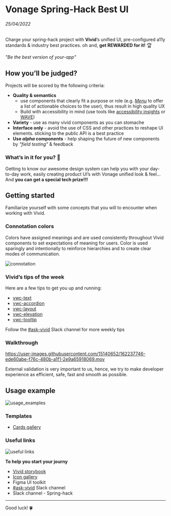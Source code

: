 # Vonage Spring-Hack Best UI

###### 25/04/2022

Charge your spring-hack project with **Vivid**’s unified UI, pre-configured a11y standards & industry best practices. oh and, **get REWARDED for it!** :trophy: 

_"Be the best version of your-app"_

## How you’ll be judged? 

Projects will be scored by the following criteria:

- **Quality & semantics**
  - use components that clearly fit a purpose or role (e.g. [_Menu_](https://vivid.vonage.com/?path=/story/components-menu-introduction--introduction) to offer a list of actionable choices to the user), thus result in high quality UX
  - Build with accessibility in mind (use tools like [accessibility insights](https://accessibilityinsights.io/docs/en/web/overview/) or [WAVE](https://wave.webaim.org/extension/))
- **Variety** - use as many vivid components as you can stomache
- **Interface only** - avoid the use of CSS and other practices to reshape UI elements. sticking to the public API is a best practice
- **Use _alpha_ components** - help shaping the future of new components by _"field testing"_ & feedback

### What’s in it for you? 🫵

Getting to know our awesome design system can help you with your day-to-day work, easily creating product UI’s with Vonage unified look & feel... 
And **you can get a special tech prize!!!**

## Getting started

Familiarize yourself with some concepts that you will to encounter when working with Vivid.

### Connotation colors

Colors have assigned meanings and are used consistently throughout Vivid components to set expectations of meaning for users. Color is used sparingly and intentionally to reinforce hierarchies and to create clear modes of communication.

![connotation](https://user-images.githubusercontent.com/67224525/162247250-1860087e-b154-4fb1-bcb6-b7c7ce3f7841.png)

### Vivid’s tips of the week

Here are a few tips to get you up and running:

- [vwc-text](https://vonage.slack.com/archives/C013F0YKH99/p1647250051448129)
- [vwc-accordion](https://vonage.slack.com/archives/C013F0YKH99/p1647849457477329)
- [vwc-layout](https://vonage.slack.com/archives/C013F0YKH99/p1648458616961079)
- [vwc-elevation](https://vonage.slack.com/archives/C013F0YKH99/p1649060648690219)
- [vwc-tooltip](https://vonage.slack.com/archives/C013F0YKH99/p1649671238530569)

Follow the [#ask-vivid](https://vonage.slack.com/archives/C013F0YKH99) Slack channel for more weekly tips

### Walkthrough

https://user-images.githubusercontent.com/15140652/162237746-ede60abe-f76c-480b-a1f1-2e9a65918069.mov

External validation is very important to us, hence, we try to make developer experience as efficient, safe, fast and smooth as possible.

## Usage example

![usage_examples](https://user-images.githubusercontent.com/67224525/162247167-e3df09f2-90f3-4ebc-85ad-5da10c3026c3.svg)

### Templates

- [Cards gallery](https://codesandbox.io/s/layout-card-tbgzpr?file=/sandbox.config.json)

### Useful links

![useful links](https://user-images.githubusercontent.com/67224525/162243636-079264f5-9595-4a8d-836e-8d0d014acfe6.svg)

**To help you start your journy**

- [Vivid storybook](https://vivid.vonage.com)
- [Icon gallery](https://icons.vivid.vonage.com)
- Figma UI toolkit
- [#ask-vivid](https://vonage.slack.com/archives/C013F0YKH99) Slack channel
- Slack channel - Spring-hack

<hr>

Good luck! 🍀



